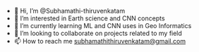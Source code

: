 - 👋 Hi, I’m @Subhamathi-thiruvenkatam
- 👀 I’m interested in Earth science and CNN concepts
- 🌱 I’m currently learning ML and CNN uses in Geo Informatics
- 💞️ I’m looking to collaborate on projects related to my field 
- 📫 How to reach me subhamathithiruvenkatam@gmail.com

<!---
Subhamathi-thiruvenkatam/Subhamathi-thiruvenkatam is a ✨ special ✨ repository because its `README.md` (this file) appears on your GitHub profile.
You can click the Preview link to take a look at your changes.
--->
